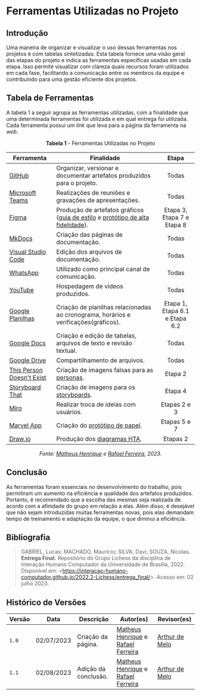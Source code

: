 # Ferramentas Utilizadas no Projeto

## Introdução

Uma maneira de organizar e visualizar o uso dessas ferramentas nos projetos é com tabelas sintetizadas. Esta tabela fornece uma visão geral das etapas do projeto e indica as ferramentas específicas usadas em cada etapa. Isso permite visualizar com clareza quais recursos foram utilizados em cada fase, facilitando a comunicação entre os membros da equipe e contribuindo para uma gestão eficiente dos projetos.

## Tabela de Ferramentas

A tabela 1 a seguir agrupa as ferramentas utilizadas, com a finalidade que uma determinada ferramentas foi utilizada e em qual entrega foi utilizada. Cada ferramenta possui um _link_ que leva para a página da ferramenta na _web_.

<center>

**Tabela 1** - Ferramentas Utilizadas no Projeto

| Ferramenta                                                                             | Finalidade                                                                                                                                                                                            |             Etapa              |
| -------------------------------------------------------------------------------------- | ----------------------------------------------------------------------------------------------------------------------------------------------------------------------------------------------------- | :----------------------------: |
| [GitHub](https://docs.github.com/pt)                                                   | Organizar, versionar e documentar artefatos produzidos para o projeto.                                                                                                                                |             Todas              |
| [Microsoft Teams](https://www.microsoft.com/pt-br/microsoft-teams/group-chat-software) | Realizações de reuniões e gravações de apresentações.                                                                                                                                                 |             Todas              |
| [Figma](https://www.figma.com/)                                                        | Produção de artefatos gráficos ([guia de estilo](../analise-de-requisitos/guia-de-estilo.md) e [protótipo de alta fidelidade](../design-avaliacao-desenvolvimento/nivel-3/relato-resultados-paf.md)). |   Etapa 3, Etapa 7 e Etapa 8   |
| [MkDocs](https://www.mkdocs.org/)                                                      | Criação das páginas de documentação.                                                                                                                                                                  |             Todas              |
| [Visual Studio Code](https://code.visualstudio.com/)                                   | Edição dos arquivos de documentação.                                                                                                                                                                  |             Todas              |
| [WhatsApp](https://www.whatsapp.com/?lang=pt_br)                                       | Utilizado como principal canal de comunicação.                                                                                                                                                        |             Todas              |
| [YouTube](https://about.youtube/)                                                      | Hospedagem de vídeos produzidos.                                                                                                                                                                      |             Todas              |
| [Google Planilhas](https://www.google.com/intl/pt-BR/sheets/about/)                    | Criação de planilhas relacionadas ao cronograma, horários e verificações(gráficos).                                                                                                                   | Etapa 1, Etapa 6.1 e Etapa 6.2 |
| [Google Docs](https://www.google.com/intl/pt-BR/docs/about/)                           | Criação e edição de tabelas, arquivos de texto e revisão textual.                                                                                                                                     |             Todas              |
| [Google Drive](https://workspace.google.com/intl/pt-BR/products/drive/)                | Compartilhamento de arquivos.                                                                                                                                                                         |             Todas              |
| [This Person Doesn't Exist](https://this-person-does-not-exist.com/pt)                 | Criação de imagens falsas para as [personas](../analise-de-requisitos/personas.md).                                                                                                                   |            Etapa 2             |
| [Storyboard That](https://www.storyboardthat.com/pt)                                   | Criação de imagens para os [storyboards](../design-avaliacao-desenvolvimento/nivel-1/storyboard-dad/storyboard.md).                                                                                   |            Etapa 4             |
| [Miro](https://miro.com/pt/)                                                           | Realizar troca de ideias com usuários.                                                                                                                                                                |          Etapas 2 e 3          |
| [Marvel App](https://marvelapp.com/)                                                   | Criação do [protótipo de papel](../design-avaliacao-desenvolvimento/nivel-2/prototipo-papel-dad/relato-dos-resultados-pp.md).                                                                         |          Etapas 5 e 7          |
| [Draw.io](https://www.drawio.com/)                                                     | Produção dos [diagramas HTA](../analise-de-requisitos/analise-de-tarefas/hta.md).                                                                                                                     |            Etapas 2            |

_Fonte: [Matheus Henrique](https://github.com/mathonaut) e [Rafael Ferreira](https://github.com/RafaelCLG0), 2023._

</center>

## Conclusão

As ferramentas foram essenciais no desenvolvimento do trabalho, pois permitiram um aumento na eficiência e qualidade dos artefatos produzidos. Portanto, é recomendado que a escolha das mesmas seja realizada de acordo com a afinidade do grupo em relação a elas. Além disso, é desejável que não sejam introduzidas muitas ferramentas novas, pois elas demandam tempo de treinamento e adaptação da equipe, o que diminui a eficiência.

## Bibliografia

> GABRIEL, Lucas; MACHADO, Maurício; SILVA, Davi; SOUZA, Nicolas. **Entrega Final.** Repositório do Grupo Lichess da disciplina de Interação Humano Computador da Universidade de Brasília, 2022. Disponível em: <<https://interacao-humano-computador.github.io/2022.2-Lichess/entrega_final/>>. Acesso em: 02 julho 2023.

## Histórico de Versões

| Versão | Data       | Descrição            | Autor(es)                                                                                           | Revisor(es)                                    |
| ------ | ---------- | -------------------- | --------------------------------------------------------------------------------------------------- | ---------------------------------------------- |
| `1.0`  | 02/07/2023 | Criação da página.   | [Matheus Henrique](https://github.com/mathonaut) e [Rafael Ferreira](https://github.com/RafaelCLG0) | [Arthur de Melo](https://github.com/arthurmlv) |
| `1.1`  | 02/08/2023 | Adição da conclusão. | [Matheus Henrique](https://github.com/mathonaut) e [Rafael Ferreira](https://github.com/RafaelCLG0) | [Arthur de Melo](https://github.com/arthurmlv) |
